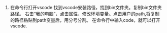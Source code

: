 1. 在命令行打开vscode
    找到vscode安装路径，找到bin文件夹。复制bin文件夹路径。
    右击“我的电脑”，点击属性，修改环境变量。点击用户的path,将复制的路径粘贴到path变量后，用分号分割。
    在命令行中输入code，就可以打开vscode.